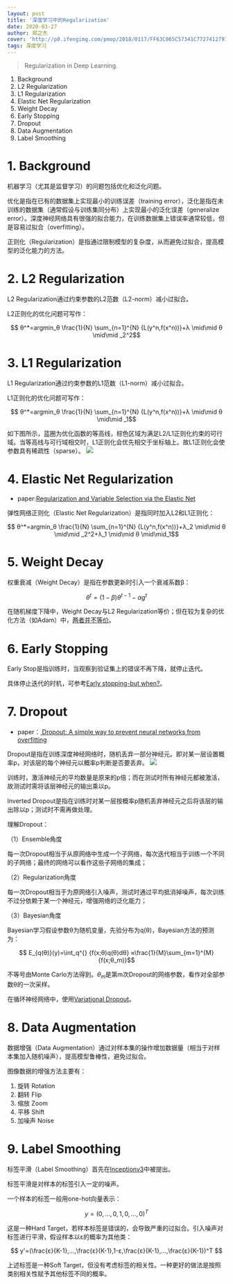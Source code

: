 ```yaml
---
layout: post
title: '深度学习中的Regularization'
date: 2020-03-27
author: 郑之杰
cover: 'http://p0.ifengimg.com/pmop/2018/0117/FF63C065C57341C7727412791090885E7EB230BD_size23_w900_h375.jpeg'
tags: 深度学习
---
```


> Regularization in Deep Learning.

1. Background
2. L2 Regularization
3. L1 Regularization
4. Elastic Net Regularization
5. Weight Decay
6. Early Stopping
7. Dropout
8. Data Augmentation
9. Label Smoothing


# 1. Background
机器学习（尤其是监督学习）的问题包括优化和泛化问题。

优化是指在已有的数据集上实现最小的训练误差（training error），泛化是指在未训练的数据集（通常假设与训练集同分布）上实现最小的泛化误差（generalize error）。深度神经网络具有很强的拟合能力，在训练数据集上错误率通常较低，但是容易过拟合（overfitting）。

正则化（Regularization）是指通过限制模型的复杂度，从而避免过拟合，提高模型的泛化能力的方法。

# 2. L2 Regularization
L2 Regularization通过约束参数的L2范数（L2-norm）减小过拟合。

L2正则化的优化问题可写作：

$$ θ^*=argmin_θ \frac{1}{N} \sum_{n=1}^{N} {L(y^n,f(x^n))}+λ \mid\mid θ \mid\mid _2^2$$

# 3. L1 Regularization
L1 Regularization通过约束参数的L1范数（L1-norm）减小过拟合。

L1正则化的优化问题可写作：

$$ θ^*=argmin_θ \frac{1}{N} \sum_{n=1}^{N} {L(y^n,f(x^n))}+λ \mid\mid θ \mid\mid _1$$

如下图所示，蓝圈为优化函数的等高线，棕色区域为满足L2/L1正则化约束的可行域。当等高线与可行域相交时，L1正则化会优先相交于坐标轴上。故L1正则化会使参数具有稀疏性（sparse）。
![](https://charlesliuyx.github.io/2017/10/03/%E3%80%90%E7%9B%B4%E8%A7%82%E8%AF%A6%E8%A7%A3%E3%80%91%E4%BB%80%E4%B9%88%E6%98%AF%E6%AD%A3%E5%88%99%E5%8C%96/Dq2.png)

# 4. Elastic Net Regularization
- paper:[Regularization and Variable Selection via the Elastic Net](https://www.jstor.org/stable/3647580)

弹性网络正则化（Elastic Net Regularization）是指同时加入L2和L1正则化：

$$ θ^*=argmin_θ \frac{1}{N} \sum_{n=1}^{N} {L(y^n,f(x^n))}+λ_2 \mid\mid θ \mid\mid _2^2+λ_1 \mid\mid θ \mid\mid_1$$

# 5. Weight Decay
权重衰减（Weight Decay）是指在参数更新时引入一个衰减系数β：

$$ θ^t=(1-β)θ^{t-1}-αg^t $$

在随机梯度下降中，Weight Decay与L2 Regularization等价；但在较为复杂的优化方法（如Adam）中，[两者并不等价](https://arxiv.org/abs/1711.05101v1)。

# 6. Early Stopping
Early Stop是指训练时，当观察到验证集上的错误不再下降，就停止迭代。

具体停止迭代的时机，可参考[Early stopping-but when?](https://link.springer.com/chapter/10.1007/978-3-642-35289-8_5)。

# 7. Dropout
- paper：[ Dropout: A simple way to prevent neural networks from overfitting](http://jmlr.org/papers/v15/srivastava14a.html)

Dropout是指在训练深度神经网络时，随机丢弃一部分神经元。即对某一层设置概率p，对该层的每个神经元以概率p判断是否要丢弃。
![](https://pic.downk.cc/item/5e7de4c1504f4bcb04745d05.png)

训练时，激活神经元的平均数量是原来的p倍；而在测试时所有神经元都被激活，故测试时需将该层神经元的输出乘以p。

Inverted Dropout是指在训练时对某一层按概率p随机丢弃神经元之后将该层的输出除以p；测试时不需再做处理。

理解Dropout：

（1）Ensemble角度

每一次Dropout相当于从原网络中生成一个子网络，每次迭代相当于训练一个不同的子网络；最终的网络可以看作这些子网络的集成；

（2）Regularization角度

每一次Dropout相当于为原网络引入噪声，测试时通过平均抵消掉噪声，每次训练不过分依赖于某一个神经元，增强网络的泛化能力；

（3）Bayesian角度

Bayesian学习假设参数θ为随机变量，先验分布为q(θ)，Bayesian方法的预测为：

$$ E_{q(θ)}(y)=\int_q^{} {f(x;θ)q(θ)dθ}
              ≈\frac{1}{M}\sum_{m=1}^{M} {f(x;θ_m)}$$
			  
不等号由Monte Carlo方法得到。$θ_m$是第m次Dropout的网络参数，看作对全部参数θ的一次采样。

在循环神经网络中，使用[Variational Dropout](https://arxiv.org/abs/1512.05287)。

# 8. Data Augmentation
数据增强（Data Augmentation）通过对样本集的操作增加数据量（相当于对样本集加入随机噪声），提高模型鲁棒性，避免过拟合。

图像数据的增强方法主要有：
1. 旋转 Rotation
2. 翻转 Flip
3. 缩放 Zoom
4. 平移 Shift
5. 加噪声 Noise

# 9. Label Smoothing
标签平滑（Label Smoothing）首先在[Inceptionv3](https://arxiv.org/abs/1512.00567)中被提出。

标签平滑是对样本的标签引入一定的噪声。

一个样本的标签一般用one-hot向量表示：

$$ y=(0,...,0,1,0,...,0)^T $$

这是一种Hard Target，若样本标签是错误的，会导致严重的过拟合。引入噪声对标签进行平滑，假设样本以ε的概率为其他类：

$$ y'=(\frac{ε}{K-1},...,\frac{ε}{K-1},1-ε,\frac{ε}{K-1},...,\frac{ε}{K-1})^T $$

上述标签是一种Soft Target，但没有考虑标签的相关性。一种更好的做法是按照类别相关性赋予其他标签不同的概率。
